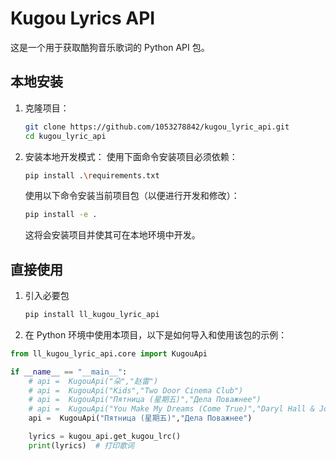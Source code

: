 # Kugou Lyrics API

这是一个用于获取酷狗音乐歌词的 Python API 包。

## 本地安装

1. 克隆项目：

    ```bash
    git clone https://github.com/1053278842/kugou_lyric_api.git
    cd kugou_lyric_api
    ```

2. 安装本地开发模式：
    使用下面命令安装项目必须依赖：

    ```bash
    pip install .\requirements.txt
    ```

    使用以下命令安装当前项目包（以便进行开发和修改）：

    ```bash
    pip install -e .
    ```

    这将会安装项目并使其可在本地环境中开发。

## 直接使用

1. 引入必要包

     ```bash
    pip install ll_kugou_lyric_api
    ```
    
2. 在 Python 环境中使用本项目，以下是如何导入和使用该包的示例：

```python
from ll_kugou_lyric_api.core import KugouApi

if __name__ == "__main__":
    # api =  KugouApi("朵","赵雷")
    # api =  KugouApi("Kids","Two Door Cinema Club")
    # api =  KugouApi("Пятница (星期五)","Дела Поважнее")
    # api =  KugouApi("You Make My Dreams (Come True)","Daryl Hall & John Oates")
    api =  KugouApi("Пятница (星期五)","Дела Поважнее")

    lyrics = kugou_api.get_kugou_lrc()
    print(lyrics)  # 打印歌词
```
